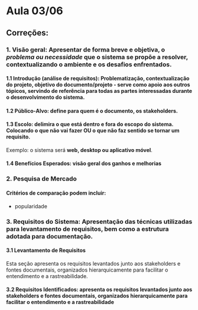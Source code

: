 # Aula 03/06

## Correções:
### 1. Visão geral: Apresentar de forma **breve e objetiva**, o *problema ou necessidade* que o sistema se propõe a resolver, **contextualizando o ambiente** e os **desafios enfrentados**.
#### 1.1 Introdução (análise de requisitos): Problematização, contextualização do projeto, objetivo do documento/projeto - serve como apoio aos outros tópicos, servindo de referência para todas as partes interessadas durante o desenvolvimento do sistema.
#### 1.2 Público-Alvo: define para quem é o documento, os stakeholders.
#### 1.3 Escolo: delimira o que está dentro e fora do escopo do sistema. Colocando o que não vai fazer OU o que não faz sentido se tornar um requisito.
Exemplo: o sistema será **web, desktop ou aplicativo móvel**.
#### 1.4 Benefícios Esperados: visão geral dos ganhos e melhorias

### 2. Pesquisa de Mercado
#### Critérios de comparação podem incluir:
* popularidade

### 3. Requisitos do Sistema: Apresentação das técnicas utilizadas para levantamento de requisitos, bem como a estrutura adotada para documentação.

#### 3.1 Levantamento de Requisitos
Esta seção apresenta os requisitos levantados junto aos stakeholders e fontes documentais, organizados hierarquicamente para facilitar o entendimento e a rastreabilidade.

#### 3.2 Requisitos Identificados: apresenta os requisitos levantados junto aos stakeholders e fontes documentais, organizados hierarquicamente para facilitar o entendimento e a rastreabilidade


